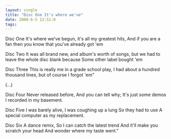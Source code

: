 ```yaml
---
layout: single
title: "Disc One It's where we've"
date: 2000-6-5 13:51:0
tags: 
---
```


Disc One
It's where we've begun, it's all my greatest hits,
And if you are a fan then you know that you've
already got 'em

Disc Two
It was all brand new, and album's worth of songs,
but we had to leave the whole disc blank because
Some other label bought 'em

Disc Three
This is really me in a grade school play,
I had about a hundred thousand lines, but of course
I forgot 'em"

(...)

Disc Four
Never released before,
And you can tell why;
It's just some demos
I recorded in my basement.

Disc Five
I was barely alive,
I was coughing up a lung
So they had to use
A special computer as my replacement.

Disc Six
A dance remix,
So I can catch the latest trend
And it'll make you scratch your head
And wonder where my taste went."

